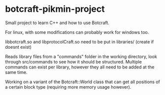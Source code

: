 # botcraft-pikmin-project

Small project to learn C++ and how to use Botcraft.

For linux, with some modifications can probably work for windows too.

libbotcraft.so and libprotocolCraft.so need to be put in libraries/ (create if doesnt exist)

Reads library files from a "commands" folder in the working directory, look through src/commands to see how it should be structured. Multiple commands can exist per library, however they all need to be added at the same time.

Working on a variant of the Botcraft::World class that can get all positions of a certain block type (requiring more memory usage however).
